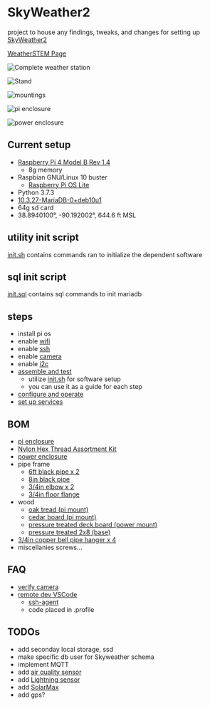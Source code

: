# SkyWeather2
project to house any findings, tweaks, and changes for setting up [SkyWeather2](https://shop.switchdoc.com/products/skyweather2-raspberry-pi-based-weather-station-kit-for-the-cloud)

[WeatherSTEM Page](https://skyweather.weatherstem.com/tec-weather1)

![Complete weather station](img/porch-wiew.jpg?raw=true)

![Stand](img/stand.jpg?raw=true)

![mountings](img/mountings.jpg?raw=true)

![pi enclosure](img/pi-enclosure.jpg?raw=true)

![power enclosure](img/power-enclosure.jpg?raw=true)

## Current setup

- [Raspberry Pi 4 Model B Rev 1.4](https://www.raspberrypi.org/products/raspberry-pi-4-model-b/)
    - 8g memory
- Raspbian GNU/Linux 10 buster
    - [Raspberry Pi OS Lite](https://downloads.raspberrypi.org/raspios_lite_armhf/images/raspios_lite_armhf-2021-01-12/2021-01-11-raspios-buster-armhf-lite.zip)
- Python 3.7.3
- [10.3.27-MariaDB-0+deb10u1](https://mariadb.com/kb/en/documentation/)
- 64g sd card
- 38.8940100°, -90.192002°, 644.6 ft MSL

## utility init script

[init.sh](https://github.com/tim-oe/SkyWeather2/blob/main/src/bin/init.sh) contains commands ran to initialize the dependent software

## sql init script

[init.sql](https://github.com/tim-oe/SkyWeather2/blob/main/src/sql/init.sql) contains sql commands to init mariadb

## steps
- install pi os
- enable [wifi](https://www.raspberrypi.org/documentation/configuration/wireless/wireless-cli.md)
- enable [ssh](https://www.raspberrypi.org/documentation/remote-access/ssh/)
- enable [camera](https://www.raspberrypi.org/documentation/configuration/camera.md)
- enable [i2c](https://www.raspberrypi-spy.co.uk/2014/11/enabling-the-i2c-interface-on-the-raspberry-pi/)
- [assemble and test](https://www.switchdoc.com/wp-content/uploads/2020/12/SkyWeather2AssemblyAndTestManual1.2.pdf)
    - utilize [init.sh](https://github.com/tim-oe/SkyWeather2/blob/main/src/bin/init.sh) for software setup
    - you can use it as a guide for each step 
- [configure and operate](https://www.switchdoc.com/wp-content/uploads/2020/12/SkyWeather2ConfigurationAndOperationsManual1.1.pdf)
- [set up services](src/lib/systemd/system)


## BOM
- [pi enclosure](https://www.amazon.com/gp/product/B0828387BM/ref=ppx_yo_dt_b_asin_title_o03_s01?ie=UTF8&psc=1)
- [Nylon Hex Thread Assortment Kit](https://shop.switchdoc.com/products/140pcs-box-m2-nylon-hex-thread-assortment-kit)
- [power enclosure](https://www.homedepot.com/p/Commercial-Electric-2-Gang-Extra-Duty-Non-Metallic-Low-Profile-While-In-Use-Weatherproof-Horizontal-Vertical-Receptacle-Cover-Gray-WCWL2PG/300852530)
- pipe frame
    - [6ft black pipe x 2](https://www.homedepot.com/p/Southland-3-4-in-x-72-in-Black-Steel-Pipe-584-720HC/100144060)
    - [8in black pipe](https://www.homedepot.com/p/LDR-Industries-3-4-in-x-8-in-Black-Steel-Nipple-302-34X8/100558454)
    - [3/4in elbow x 2](https://www.homedepot.com/p/LDR-Industries-3-4-in-Black-Iron-90-FPT-x-FPT-Elbow-2-Pack-312-E90-34-2/305108808)
    - [3/4in floor flange](https://www.homedepot.com/p/3-4-in-Black-Malleable-Iron-Floor-Flange-2-Pack-521-6042P/302148865)
- wood
    - [oak tread (pi mount)](https://www.homedepot.com/p/11-1-2-x-48-in-Red-Oak-Engineered-Tread-8530R-048-HD00L/202088436)
    - [cedar board (pi mount)](https://www.homedepot.com/p/3-4-in-x-6-in-x-8-ft-Select-Tight-Knot-S1S2E-Cedar-Board-0514368/202089034)
    - [pressure treated deck board (power mount)](https://www.homedepot.com/p/WeatherShield-5-4-in-x-6-in-x-8-ft-Pressure-Treated-Pine-Standard-Decking-Board-5310253/100014758)
    - [pressure treated 2x8 (base)](https://www.homedepot.com/p/2-in-x-8-in-x-8-ft-2-Prime-Ground-Contact-Pressure-Treated-Lumber-107523/206937455)
- [3/4in copper bell pipe hanger x 4](https://www.homedepot.com/p/Oatey-1-2-in-Copper-Bell-Pipe-Hanger-33502/301505456)
- miscellanies screws...  

## FAQ
- [verify camera](https://www.raspberrypi.org/forums/viewtopic.php?t=209221)
- [remote dev VSCode](https://electrobotify.wordpress.com/2019/08/16/remote-development-on-raspberry-pi-with-vs-code/)
    - [ssh-agent](https://serverfault.com/questions/672346/straight-forward-way-to-run-ssh-agent-and-ssh-add-on-login-via-ssh)
    - code placed in .profile

## TODOs

- add seconday local storage, ssd
- make specific db user for Skyweather schema
- implement MQTT 
- add [air quality sensor](https://shop.switchdoc.com/collections/shop-all/products/grove-laser-pm2-5-air-quality-sensor-for-raspberry-pi-arduino-hm3301)
- add [Lightning sensor](https://shop.switchdoc.com/collections/shop-all/products/the-thunder-board-i2c-lightning-detector-grove-connectors)
- add [SolarMax](https://shop.switchdoc.com/products/solarmax-lipo-solar-power-system-and-data-gathering-system-for-skyweather-and-others)
- add gps?